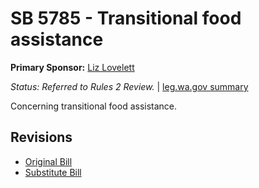 # SB 5785 - Transitional food assistance
**Primary Sponsor:** [Liz Lovelett](/person/leg/liz.lovelett.md)

*Status: Referred to Rules 2 Review.* | [leg.wa.gov summary](https://app.leg.wa.gov/billsummary?BillNumber=5785&Year=2021)

Concerning transitional food assistance.

## Revisions
* [Original Bill](1/)
* [Substitute Bill](S/)